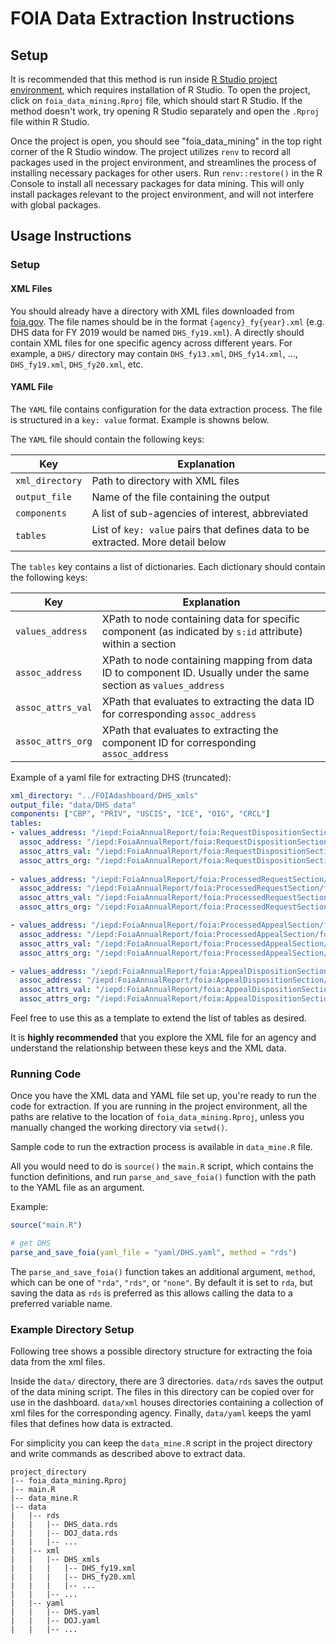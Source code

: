 # FOIA Data Extraction Instructions

## Setup

It is recommended that this method is run inside [R Studio project
environment](https://support.posit.co/hc/en-us/articles/200526207-Using-RStudio-Projects),
which requires installation of R Studio. To open the project, click on
`foia_data_mining.Rproj` file, which should start R Studio. If the
method doesn't work, try opening R Studio separately and open the
`.Rproj` file within R Studio.

Once the project is open, you should see "foia_data_mining" in the top
right corner of the R Studio window. The project utilizes `renv` to
record all packages used in the project environment, and streamlines the
process of installing necessary packages for other users. Run
`renv::restore()` in the R Console to install all necessary packages for
data mining. This will only install packages relevant to the project
environment, and will not interfere with global packages.

## Usage Instructions

### Setup

#### XML Files

You should already have a directory with XML files downloaded from
[foia.gov](https://www.foia.gov/). The file names should be in the
format `{agency}_fy{year}.xml` (e.g. DHS data for FY 2019 would be named
`DHS_fy19.xml`). A directly should contain XML files for one specific
agency across different years. For example, a `DHS/` directory may
contain `DHS_fy13.xml`, `DHS_fy14.xml`, ..., `DHS_fy19.xml`,
`DHS_fy20.xml`, etc.

#### YAML File

The `YAML` file contains configuration for the data extraction process.
The file is structured in a `key: value` format. Example is showns below.

The `YAML` file should contain the following keys:

| Key | Explanation |
|---------------------------------|---------------------------------------|
| `xml_directory` | Path to directory with XML files |
| `output_file` | Name of the file containing the output |
| `components` | A list of sub-agencies of interest, abbreviated |
| `tables` | List of `key: value` pairs that defines data to be extracted. More detail below |

The `tables` key contains a list of dictionaries. Each dictionary should
contain the following keys:

| Key | Explanation |
|-------------------|-----------------------------------------------------|
| `values_address` | XPath to node containing data for specific component (as indicated by `s:id` attribute) within a section |
| `assoc_address` | XPath to node containing mapping from data ID to component ID. Usually under the same section as `values_address` |
| `assoc_attrs_val` | XPath that evaluates to extracting the data ID for corresponding `assoc_address` |
| `assoc_attrs_org` | XPath that evaluates to extracting the component ID for corresponding `assoc_address` |

Example of a yaml file for extracting DHS (truncated):

``` yaml
xml_directory: "../FOIAdashboard/DHS_xmls"
output_file: "data/DHS_data"
components: ["CBP", "PRIV", "USCIS", "ICE", "OIG", "CRCL"]
tables:
- values_address: "/iepd:FoiaAnnualReport/foia:RequestDispositionSection/foia:RequestDisposition"
  assoc_address: "/iepd:FoiaAnnualReport/foia:RequestDispositionSection/foia:RequestDispositionOrganizationAssociation"
  assoc_attrs_val: "/iepd:FoiaAnnualReport/foia:RequestDispositionSection/foia:RequestDispositionOrganizationAssociation/foia:ComponentDataReference/@s:ref"
  assoc_attrs_org: "/iepd:FoiaAnnualReport/foia:RequestDispositionSection/foia:RequestDispositionOrganizationAssociation/nc:OrganizationReference/@s:ref"
  
- values_address: "/iepd:FoiaAnnualReport/foia:ProcessedRequestSection/foia:ProcessingStatistics"
  assoc_address: "/iepd:FoiaAnnualReport/foia:ProcessedRequestSection/foia:ProcessingStatisticsOrganizationAssociation"
  assoc_attrs_val: "/iepd:FoiaAnnualReport/foia:ProcessedRequestSection/foia:ProcessingStatisticsOrganizationAssociation/foia:ComponentDataReference/@s:ref"
  assoc_attrs_org: "/iepd:FoiaAnnualReport/foia:ProcessedRequestSection/foia:ProcessingStatisticsOrganizationAssociation/nc:OrganizationReference/@s:ref"

- values_address: "/iepd:FoiaAnnualReport/foia:ProcessedAppealSection/foia:ProcessingStatistics"
  assoc_address: "/iepd:FoiaAnnualReport/foia:ProcessedAppealSection/foia:ProcessingStatisticsOrganizationAssociation"
  assoc_attrs_val: "/iepd:FoiaAnnualReport/foia:ProcessedAppealSection/foia:ProcessingStatisticsOrganizationAssociation/foia:ComponentDataReference/@s:ref"
  assoc_attrs_org: "/iepd:FoiaAnnualReport/foia:ProcessedAppealSection/foia:ProcessingStatisticsOrganizationAssociation/nc:OrganizationReference/@s:ref"

- values_address: "/iepd:FoiaAnnualReport/foia:AppealDispositionSection/foia:AppealDisposition"
  assoc_address: "/iepd:FoiaAnnualReport/foia:AppealDispositionSection/foia:AppealDispositionOrganizationAssociation"
  assoc_attrs_val: "/iepd:FoiaAnnualReport/foia:AppealDispositionSection/foia:AppealDispositionOrganizationAssociation/foia:ComponentDataReference/@s:ref"
  assoc_attrs_org: "/iepd:FoiaAnnualReport/foia:AppealDispositionSection/foia:AppealDispositionOrganizationAssociation/nc:OrganizationReference/@s:ref"
```

Feel free to use this as a template to extend the list of tables as
desired.

It is **highly recommended** that you explore the XML file for an agency
and understand the relationship between these keys and the XML data.

### Running Code

Once you have the XML data and YAML file set up, you're ready to run the
code for extraction. If you are running in the project environment, all
the paths are relative to the location of `foia_data_mining.Rproj`,
unless you manually changed the working directory via `setwd()`.

Sample code to run the extraction process is available in `data_mine.R`
file.

All you would need to do is `source()` the `main.R` script, which
contains the function definitions, and run `parse_and_save_foia()`
function with the path to the YAML file as an argument.

Example:

``` r
source("main.R")

# get DHS
parse_and_save_foia(yaml_file = "yaml/DHS.yaml", method = "rds")
```

The `parse_and_save_foia()` function takes an additional argument,
`method`, which can be one of `"rda"`, `"rds"`, or `"none"`. By default
it is set to `rda`, but saving the data as `rds` is preferred as this
allows calling the data to a preferred variable name.

### Example Directory Setup

Following tree shows a possible directory structure for extracting the foia data
from the xml files.

Inside the `data/` directory, there are 3 directories. `data/rds` saves the
output of the data mining script. The files in this directory can be copied over
for use in the dashboard. `data/xml` houses directories containing a collection
of xml files for the corresponding agency. Finally, `data/yaml` keeps the yaml
files that defines how data is extracted.

For simplicity you can keep the `data_mine.R` script in the project directory
and write commands as described above to extract data.

```
project_directory
|-- foia_data_mining.Rproj
|-- main.R
|-- data_mine.R
|-- data
|   |-- rds
|   |   |-- DHS_data.rds
|   |   |-- DOJ_data.rds
|   |   |-- ...
|   |-- xml
|   |   |-- DHS_xmls
|   |   |   |-- DHS_fy19.xml
|   |   |   |-- DHS_fy20.xml
|   |   |   |-- ...
|   |   |-- ...
|   |-- yaml
|   |   |-- DHS.yaml
|   |   |-- DOJ.yaml
|   |   |-- ...
```
